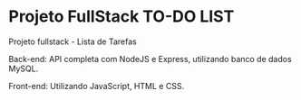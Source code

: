 # Projeto FullStack TO-DO LIST

Projeto fullstack - Lista de Tarefas

Back-end: API completa com NodeJS e Express, utilizando banco de dados MySQL.

Front-end: Utilizando JavaScript, HTML e CSS.